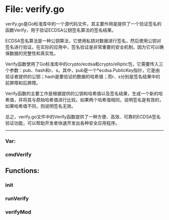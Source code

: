 # File: verify.go

verify.go是Go标准库中的一个源代码文件，其主要作用是提供了一个验证签名的函数Verify，用于验证ECDSA公钥签名算法的签名结果。

ECDSA签名算法是一种公钥算法，它使用私钥对数据进行签名，然后使用公钥对签名进行验证。在实际的应用中，签名验证是非常重要的安全机制，因为它可以确保数据的完整性和真实性。

Verify函数使用了Go标准库中的crypto/ecdsa和crypto/elliptic包，它需要传入三个参数：pub、hash和r、s。其中，pub是一个*ecdsa.PublicKey指针，它是由验证者提供的公钥；hash是要验证的数据的哈希值；而r、s分别是签名结果中的前屏障和后屏障。

Verify函数的主要工作是根据提供的公钥和哈希值以及签名结果，生成一个新的哈希值，并将其与原始哈希值进行比较。如果两个哈希值相同，说明签名是有效的，如果哈希值不同，则说明签名无效。

总之，verify.go文件中的Verify函数提供了一种方便、高效、可靠的ECDSA签名验证功能，可以帮助开发者快速开发出各种安全应用程序。




---

### Var:

### cmdVerify





## Functions:

### init





### runVerify





### verifyMod





